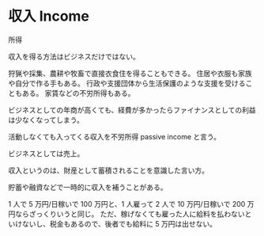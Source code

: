 # 収入 Income

所得

収入を得る方法はビジネスだけではない。

狩猟や採集、農耕や牧畜で直接衣食住を得ることもできる。
住居や衣服も家族や自分で作る手もある。
行政や支援団体から生活保護のような支援を受けることもある。
家賃などの不労所得もある。

ビジネスとしての年商が高くても、経費が多かったらファイナンスとしての利益は少なくなってしまう。

活動しなくても入ってくる収入を不労所得 passive income と言う。

ビジネスとしては売上。

収入というのは、財産として蓄積されることを意識した言い方。

貯蓄や融資などで一時的に収入を補うことがある。

1 人で 5 万円/日稼いで 100 万円と、1 人雇って 2 人で 10 万円/日稼いで 200 万円ならざっくりいうと同じ。
ただ、稼げなくても雇った人に給料を払わないといけないし、税金もあるので、後者でも給料に 5 万円は出せない。
